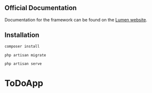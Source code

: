 ## Official Documentation

Documentation for the framework can be found on the [Lumen website](https://lumen.laravel.com/docs).

## Installation
```bash
composer install
```
```bash
php artisan migrate
```
```bash
php artisan serve
```
# ToDoApp
